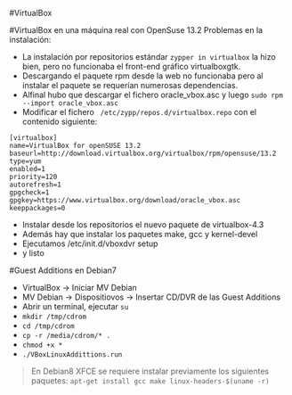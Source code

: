 

#VirtualBox

#VirtualBox en una máquina real con OpenSuse 13.2
Problemas en la instalación:
* La instalación por repositorios estándar `zypper in virtualbox` la hizo bien, pero no funcionaba el front-end gráfico virtualboxgtk.
* Descargando el paquete rpm desde la web no funcionaba pero al instalar el paquete se requerían numerosas dependencias.
* Alfinal hubo que descargar el fichero oracle_vbox.asc y luego `sudo rpm --import oracle_vbox.asc`
* Modificar el fichero ` /etc/zypp/repos.d/virtualbox.repo` con el contenido siguiente:
```
[virtualbox]
name=VirtualBox for openSUSE 13.2
baseurl=http://download.virtualbox.org/virtualbox/rpm/opensuse/13.2
type=yum
enabled=1
priority=120
autorefresh=1
gpgcheck=1
gpgkey=https://www.virtualbox.org/download/oracle_vbox.asc
keeppackages=0
```
* Instalar desde los repositorios el nuevo paquete de virtualbox-4.3
* Además hay que instalar los paquetes make, gcc y kernel-devel
* Ejecutamos /etc/init.d/vboxdvr setup
* y listo

#Guest Additions en Debian7
* VirtualBox -> Iniciar MV Debian
* MV Debian -> Dispositiovos -> Insertar CD/DVR de las Guest Additions
* Abrir un terminal, ejecutar `su`
* `mkdir /tmp/cdrom`
* `cd /tmp/cdrom`
* `cp -r /media/cdrom/* .`
* `chmod +x *`
* `./VBoxLinuxAddittions.run`

> En Debian8 XFCE se requiere instalar previamente los siguientes paquetes:
> `apt-get install gcc make linux-headers-$(uname -r)`

